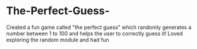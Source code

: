 # The-Perfect-Guess-
Created a fun game called "the perfect guess" which randomly generates a number between 1 to 100 and helps the user to correctly guess it! Loved exploring the random module and had fun
